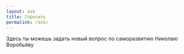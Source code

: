 ```yaml
---
layout: ask
title: Спросить
permalink: /ask/
---
```


Здесь ты можешь задать новый вопрос по саморазвитию Николаю Воробьёву